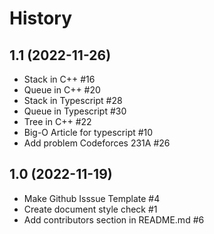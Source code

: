 # History

## 1.1 (2022-11-26)

* Stack in C++ #16
* Queue in C++ #20
* Stack in Typescript #28
* Queue in Typescript #30
* Tree in C++ #22
* Big-O Article for typescript #10
* Add problem Codeforces 231A #26

## 1.0 (2022-11-19)

* Make Github Isssue Template #4
* Create document style check #1
* Add contributors section in README.md #6